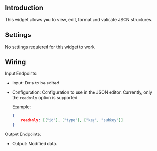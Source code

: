 Introduction
------------

This widget allows you to view, edit, format and validate JSON
structures.

Settings
--------

No settings requiered for this widget to work.


Wiring
------

Input Endpoints:

- Input: Data to be edited.
- Configuration: Configuration to use in the JSON editor. Currently, only the `readonly` option is supported.

    Example:

    ```json
    {
        readonly: [["id"], ["type"], ["key", "subkey"]]
    }
    ```

Output Endpoints:

- Output: Modified data.
